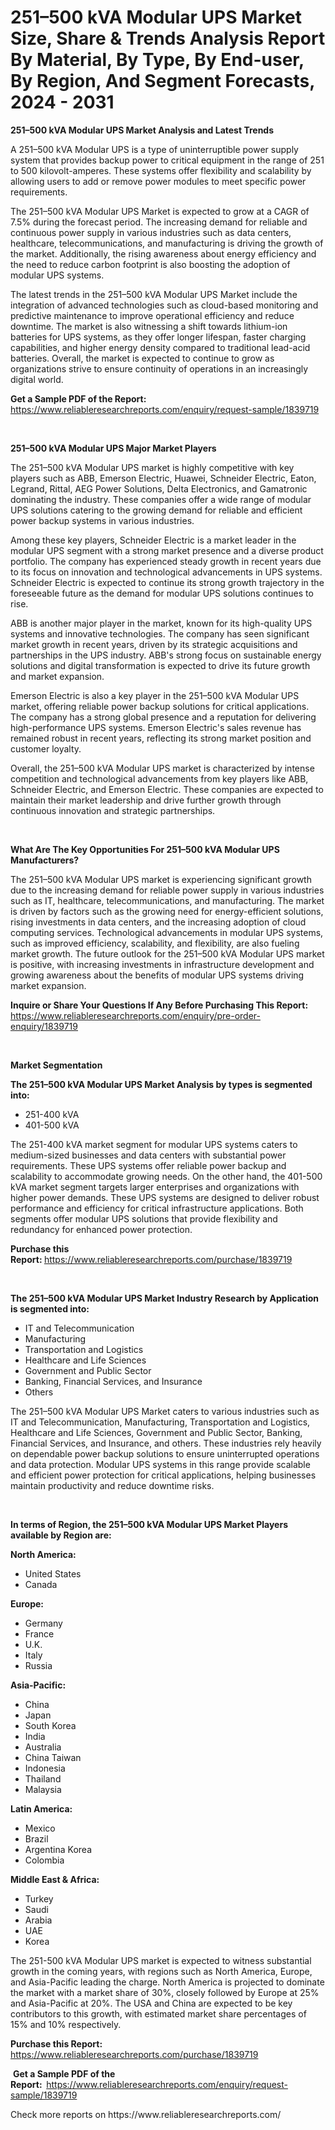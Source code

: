<p><h1>251–500 kVA Modular UPS Market Size, Share & Trends Analysis Report By Material, By Type, By End-user, By Region, And Segment Forecasts, 2024 - 2031</h1></p><p><strong>251–500 kVA Modular UPS Market Analysis and Latest Trends</strong></p>
<p><p>A 251–500 kVA Modular UPS is a type of uninterruptible power supply system that provides backup power to critical equipment in the range of 251 to 500 kilovolt-amperes. These systems offer flexibility and scalability by allowing users to add or remove power modules to meet specific power requirements.</p><p>The 251–500 kVA Modular UPS Market is expected to grow at a CAGR of 7.5% during the forecast period. The increasing demand for reliable and continuous power supply in various industries such as data centers, healthcare, telecommunications, and manufacturing is driving the growth of the market. Additionally, the rising awareness about energy efficiency and the need to reduce carbon footprint is also boosting the adoption of modular UPS systems.</p><p>The latest trends in the 251–500 kVA Modular UPS Market include the integration of advanced technologies such as cloud-based monitoring and predictive maintenance to improve operational efficiency and reduce downtime. The market is also witnessing a shift towards lithium-ion batteries for UPS systems, as they offer longer lifespan, faster charging capabilities, and higher energy density compared to traditional lead-acid batteries. Overall, the market is expected to continue to grow as organizations strive to ensure continuity of operations in an increasingly digital world.</p></p>
<p><strong>Get a Sample PDF of the Report:&nbsp;</strong> <a href="https://www.reliableresearchreports.com/enquiry/request-sample/1839719">https://www.reliableresearchreports.com/enquiry/request-sample/1839719</a></p>
<p>&nbsp;</p>
<p><strong>251–500 kVA Modular UPS Major Market Players</strong></p>
<p><p>The 251–500 kVA Modular UPS market is highly competitive with key players such as ABB, Emerson Electric, Huawei, Schneider Electric, Eaton, Legrand, Rittal, AEG Power Solutions, Delta Electronics, and Gamatronic dominating the industry. These companies offer a wide range of modular UPS solutions catering to the growing demand for reliable and efficient power backup systems in various industries.</p><p>Among these key players, Schneider Electric is a market leader in the modular UPS segment with a strong market presence and a diverse product portfolio. The company has experienced steady growth in recent years due to its focus on innovation and technological advancements in UPS systems. Schneider Electric is expected to continue its strong growth trajectory in the foreseeable future as the demand for modular UPS solutions continues to rise.</p><p>ABB is another major player in the market, known for its high-quality UPS systems and innovative technologies. The company has seen significant market growth in recent years, driven by its strategic acquisitions and partnerships in the UPS industry. ABB's strong focus on sustainable energy solutions and digital transformation is expected to drive its future growth and market expansion.</p><p>Emerson Electric is also a key player in the 251–500 kVA Modular UPS market, offering reliable power backup solutions for critical applications. The company has a strong global presence and a reputation for delivering high-performance UPS systems. Emerson Electric's sales revenue has remained robust in recent years, reflecting its strong market position and customer loyalty.</p><p>Overall, the 251–500 kVA Modular UPS market is characterized by intense competition and technological advancements from key players like ABB, Schneider Electric, and Emerson Electric. These companies are expected to maintain their market leadership and drive further growth through continuous innovation and strategic partnerships.</p></p>
<p>&nbsp;</p>
<p><strong>What Are The Key Opportunities For 251–500 kVA Modular UPS Manufacturers?</strong></p>
<p><p>The 251–500 kVA Modular UPS market is experiencing significant growth due to the increasing demand for reliable power supply in various industries such as IT, healthcare, telecommunications, and manufacturing. The market is driven by factors such as the growing need for energy-efficient solutions, rising investments in data centers, and the increasing adoption of cloud computing services. Technological advancements in modular UPS systems, such as improved efficiency, scalability, and flexibility, are also fueling market growth. The future outlook for the 251–500 kVA Modular UPS market is positive, with increasing investments in infrastructure development and growing awareness about the benefits of modular UPS systems driving market expansion.</p></p>
<p><strong>Inquire or Share Your Questions If Any Before Purchasing This Report:</strong> <a href="https://www.reliableresearchreports.com/enquiry/pre-order-enquiry/1839719">https://www.reliableresearchreports.com/enquiry/pre-order-enquiry/1839719</a></p>
<p>&nbsp;</p>
<p><strong>Market Segmentation</strong></p>
<p><strong>The 251–500 kVA Modular UPS Market Analysis by types is segmented into:</strong></p>
<p><ul><li>251-400 kVA</li><li>401-500 kVA</li></ul></p>
<p><p>The 251-400 kVA market segment for modular UPS systems caters to medium-sized businesses and data centers with substantial power requirements. These UPS systems offer reliable power backup and scalability to accommodate growing needs. On the other hand, the 401-500 kVA market segment targets larger enterprises and organizations with higher power demands. These UPS systems are designed to deliver robust performance and efficiency for critical infrastructure applications. Both segments offer modular UPS solutions that provide flexibility and redundancy for enhanced power protection.</p></p>
<p><strong>Purchase this Report:&nbsp;</strong><a href="https://www.reliableresearchreports.com/purchase/1839719">https://www.reliableresearchreports.com/purchase/1839719</a></p>
<p>&nbsp;</p>
<p><strong>The 251–500 kVA Modular UPS Market Industry Research by Application is segmented into:</strong></p>
<p><ul><li>IT and Telecommunication</li><li>Manufacturing</li><li>Transportation and Logistics</li><li>Healthcare and Life Sciences</li><li>Government and Public Sector</li><li>Banking, Financial Services, and Insurance</li><li>Others</li></ul></p>
<p><p>The 251–500 kVA Modular UPS Market caters to various industries such as IT and Telecommunication, Manufacturing, Transportation and Logistics, Healthcare and Life Sciences, Government and Public Sector, Banking, Financial Services, and Insurance, and others. These industries rely heavily on dependable power backup solutions to ensure uninterrupted operations and data protection. Modular UPS systems in this range provide scalable and efficient power protection for critical applications, helping businesses maintain productivity and reduce downtime risks.</p></p>
<p>&nbsp;</p>
<p><strong>In terms of Region, the 251–500 kVA Modular UPS Market Players available by Region are:</strong></p>
<p>
    <p> <strong> North America: </strong>
        <ul>
            <li>United States</li>
            <li>Canada</li>
        </ul>
        </p> 
    <p> <strong> Europe: </strong>
        <ul>
            <li>Germany</li>
            <li>France</li>
            <li>U.K.</li>
            <li>Italy</li>
            <li>Russia</li>
        </ul>
        </p> 
    <p> <strong> Asia-Pacific: </strong>
        <ul>
            <li>China</li>
            <li>Japan</li>
            <li>South Korea</li>
            <li>India</li>
            <li>Australia</li>
            <li>China Taiwan</li>
            <li>Indonesia</li>
            <li>Thailand</li>
            <li>Malaysia</li>
        </ul>
        </p> 
    <p> <strong> Latin America: </strong>
        <ul>
            <li>Mexico</li>
            <li>Brazil</li>
            <li>Argentina Korea</li>
            <li>Colombia</li>
        </ul>
        </p> 
    <p> <strong> Middle East & Africa: </strong>
        <ul>
            <li>Turkey</li>
            <li>Saudi</li>
            <li>Arabia</li>
            <li>UAE</li>
            <li>Korea</li>
        </ul>
    </p>
    </p>
<p><p>The 251-500 kVA Modular UPS market is expected to witness substantial growth in the coming years, with regions such as North America, Europe, and Asia-Pacific leading the charge. North America is projected to dominate the market with a market share of 30%, closely followed by Europe at 25% and Asia-Pacific at 20%. The USA and China are expected to be key contributors to this growth, with estimated market share percentages of 15% and 10% respectively.</p></p>
<p><strong>Purchase this Report: </strong><a href="https://www.reliableresearchreports.com/purchase/1839719">https://www.reliableresearchreports.com/purchase/1839719</a></p>
<p>&nbsp;<strong>Get a Sample PDF of the Report:&nbsp;&nbsp;</strong><a href="https://www.reliableresearchreports.com/enquiry/request-sample/1839719">https://www.reliableresearchreports.com/enquiry/request-sample/1839719</a></p>
<p><strong></strong></p>
<p>Check more reports on https://www.reliableresearchreports.com/</p>